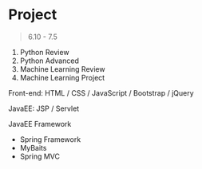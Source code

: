 # Project

> 6.10 - 7.5

1. Python Review
2. Python Advanced
3. Machine Learning Review
4. Machine Learning Project


Front-end: HTML / CSS / JavaScript / Bootstrap / jQuery

JavaEE: JSP / Servlet

JavaEE Framework
- Spring Framework
- MyBaits
- Spring MVC


